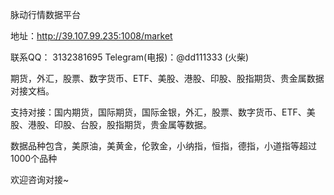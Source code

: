 脉动行情数据平台

地址：http://39.107.99.235:1008/market

联系QQ： 3132381695
Telegram(电报)：@dd111333  (火柴)

期货，外汇，股票、数字货币、ETF、美股、港股、印股、股指期货、贵金属数据对接文档。

支持对接：国内期货，国际期货，国际金银，外汇，股票、数字货币、ETF、美股、港股、印股、台股，股指期货，贵金属等数据。

数据品种包含，美原油，美黄金，伦敦金，小纳指，恒指，德指，小道指等超过1000个品种

欢迎咨询对接~
